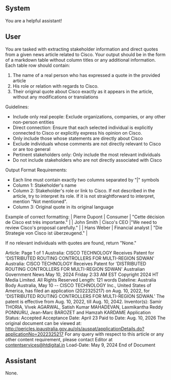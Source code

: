 ## System

You are a helpful assistant!

## User


You are tasked with extracting stakeholder information and direct quotes from a given news article related to Cisco. Your output should be in the form of a markdown table without column titles or any additional information. Each table row should contain:
1. The name of a real person who has expressed a quote in the provided article
2. His role or relation with regards to Cisco.
3. Their original quote about Cisco exactly as it appears in the article, without any modifications or translations

Guidelines:
- Include only real people: Exclude organizations, companies, or any other non-person entities
- Direct connection: Ensure that each selected individual is explicitly connected to Cisco or explicitly express his opinion on Cisco.
- Only include those whose statements are directly about Cisco
- Exclude individuals whose comments are not directly relevant to Cisco or are too general
- Pertinent stakeholders only: Only include the most relevant individuals
- Do not include stakeholders who are not directly associated with Cisco

Output Format Requirements:
- Each line must contain exactly two columns separated by "|" symbols
- Column 1: Stakeholder's name
- Column 2: Stakeholder's role or link to Cisco. If not described in the article, try to interpret its role. If it is not straightforward to interpret, mention "Not mentioned".
- Column 3: Original quote in its original language

Example of correct formatting:
| Pierre Dupont | Consumer | "Cette décision de Cisco est très importante." |
| John Smith | Cisco's CEO |"We need to review Cisco's proposal carefully." |
| Hans Weber | Financial analyst | "Die Strategie von Cisco ist überzeugend." |

If no relevant individuals with quotes are found, return "None."

Article:
Page 1 of 1
Australia: CISCO TECHNOLOGY Receives Patent for 'DISTRIBUTED ROUTING CONTROLLERS FOR 
MULTI-REGION SDWAN'
Australia: CISCO TECHNOLOGY Receives Patent for 'DISTRIBUTED 
ROUTING CONTROLLERS FOR MULTI-REGION SDWAN'
Australian Government News
May 10, 2024 Friday 2:33 AM  EST
Copyright 2024 HT Media Limited. All Rights Reserved
Length: 121 words
Dateline: Australia 
Body
Australia, May 10 -- CISCO TECHNOLOGY Inc., United States of America, has filed an application (2022325217) 
on Aug. 10, 2022, for 'DISTRIBUTED ROUTING CONTROLLERS FOR MULTI-REGION SDWAN.'
The patent is effective from Aug. 10, 2022, till Aug. 10, 2042. Inventor(s): Samir THORIA, Vivek AGARWAL, Satish 
Kumar MAHADEVAN, Laxmikantha Reddy PONNURU, Jean-Marc BAROZET and Hamzah KARDAME Application 
Status: Accepted Acceptance Date: April 23 Paid to Date: Aug. 10, 2026 The original document can be viewed at: 
http://pericles.ipaustralia.gov.au/ols/auspat/applicationDetails.do?applicationNo=2022325217 For any query with 
respect to this article or any other content requirement, please contact Editor at contentservices@htdigital.in
Load-Date: May 9, 2024
End of Document
        

## Assistant

None.

